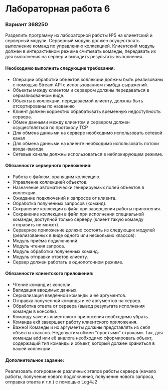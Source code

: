 # Лабораторная работа 6
### Вариант 368250

Разделить программу из лабораторной работы №5 на клиентский и серверный модули. Серверный модуль должен осуществлять выполнение команд по управлению коллекцией. Клиентский модуль должен в интерактивном режиме считывать команды, передавать их для выполнения на сервер и выводить результаты выполнения.

#### Необходимо выполнить следующие требования:

- Операции обработки объектов коллекции должны быть реализованы с помощью Stream API с использованием лямбда-выражений.
- Объекты между клиентом и сервером должны передаваться в сериализованном виде.
- Объекты в коллекции, передаваемой клиенту, должны быть отсортированы по названию
- Клиент должен корректно обрабатывать временную недоступность сервера.
- Обмен данными между клиентом и сервером должен осуществляться по протоколу TCP
- Для обмена данными на сервере необходимо использовать сетевой канал
- Для обмена данными на клиенте необходимо использовать потоки ввода-вывода
- Сетевые каналы должны использоваться в неблокирующем режиме.

#### Обязанности серверного приложения:

* Работа с файлом, хранящим коллекцию.
* Управление коллекцией объектов.
* Назначение автоматически генерируемых полей объектов в коллекции.
* Ожидание подключений и запросов от клиента.
* Обработка полученных запросов (команд).
* Сохранение коллекции в файл при завершении работы приложения.
* Сохранение коллекции в файл при исполнении специальной команды, доступной только серверу (клиент такую команду отправить не может).
* Серверное приложение должно состоять из следующих модулей (реализованных в виде одного или нескольких классов):
* Модуль приёма подключений.
* Модуль чтения запроса.
* Модуль обработки полученных команд.
* Модуль отправки ответов клиенту.
* Сервер должен работать в однопоточном режиме.

#### Обязанности клиентского приложения:

* Чтение команд из консоли.
* Валидация вводимых данных.
* Сериализация введённой команды и её аргументов.
* Отправка полученной команды и её аргументов на сервер.
* Обработка ответа от сервера (вывод результата исполнения команды в консоль).
* Команду save из клиентского приложения необходимо убрать.
* Команда exit завершает работу клиентского приложения.
* Важно! Команды и их аргументы должны представлять из себя объекты классов. Недопустим обмен "простыми" строками. Так, для команды add или её аналога необходимо сформировать объект, содержащий тип команды и объект, который должен храниться в вашей коллекции.

#### Дополнительное задание:
Реализовать логирование различных этапов работы сервера (начало работы, получение нового подключения, получение нового запроса, отправка ответа и т.п.) с помощью Log4J2